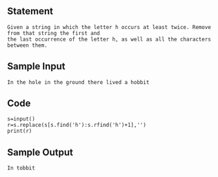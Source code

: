 ## Statement
```
Given a string in which the letter h occurs at least twice. Remove from that string the first and 
the last occurrence of the letter h, as well as all the characters between them.
```
## Sample Input
```
In the hole in the ground there lived a hobbit
```
## Code
```
s=input()
r=s.replace(s[s.find('h'):s.rfind('h')+1],'')
print(r)
```
## Sample Output
```
In tobbit
```
